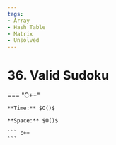 ```yaml
---
tags:
- Array
- Hash Table
- Matrix
- Unsolved
---
```



# 36. Valid Sudoku

=== "C++"

    **Time:** $O()$

    **Space:** $O()$

    ``` c++
    ```